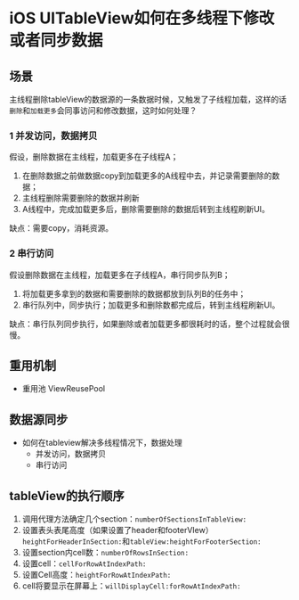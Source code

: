 # iOS UITableView如何在多线程下修改或者同步数据

## 场景

主线程删除tableView的数据源的一条数据时候，又触发了子线程加载，这样的话`删除`和`加载更多`会同事访问和修改数据，这时如何处理？

### 1 并发访问，数据拷贝

假设，删除数据在主线程，加载更多在子线程A；

1. 在删除数据之前做数据copy到加载更多的A线程中去，并记录需要删除的数据；
2. 主线程删除需要删除的数据并刷新
3. A线程中，完成加载更多后，删除需要删除的数据后转到主线程刷新UI。

缺点：需要copy，消耗资源。

### 2 串行访问

假设删除数据在主线程，加载更多在子线程A，串行同步队列B；

1. 将加载更多拿到的数据和需要删除的数据都放到队列B的任务中；
2. 串行队列中，同步执行；加载更多和删除数都完成后，转到主线程刷新UI。

缺点：串行队列同步执行，如果删除或者加载更多都很耗时的话，整个过程就会很慢。

## 重用机制
* 重用池 ViewReusePool 
## 数据源同步
* 如何在tableview解决多线程情况下，数据处理
    * 并发访问，数据拷贝
    * 串行访问 

## tableView的执行顺序

1. 调用代理方法确定几个section：`numberOfSectionsInTableView:`
2. 设置表头表尾高度（如果设置了header和footerVIew）`heightForHeaderInSection:`和`tableView:heightForFooterSection:`
3. 设置section内cell数：`numberOfRowsInSection:`
4. 设置cell：`cellForRowAtIndexPath:`
5. 设置Cell高度：`heightForRowAtIndexPath:`
6. cell将要显示在屏幕上：`willDisplayCell:forRowAtIndexPath:`
